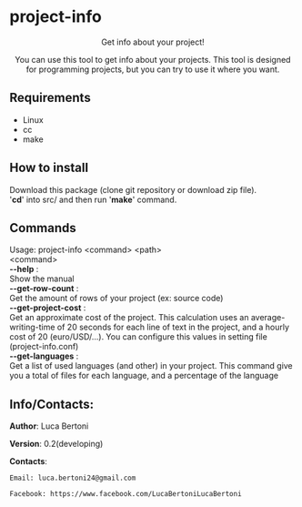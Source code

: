 # project-info
<div align="center">
	<p>
		Get info about your project!
	</p>
	<p>
		You can use this tool to get info about your projects.  
		This tool is designed for programming projects, but you can try  
		to use it where you want.
	</p>
</div>

## Requirements

- Linux  
- cc  
- make

## How to install

Download this package (clone git repository or download zip file).  
'**cd**' into src/ and then run '**make**' command.

## Commands
Usage: project-info \<command\> \<path\>  
\<command\>  
	   **--help** :  
	   	      Show the manual  
	   **--get-row-count** :  
	   		       Get the amount of rows of your project (ex: source code)  
	   **--get-project-cost** :  
	   			  Get an approximate cost of the project. This calculation uses an average-writing-time of 20 seconds for each line of text in the project, and a hourly cost of 20 (euro/USD/...). You can configure this values in setting file (project-info.conf)  
	   **--get-languages** :  
	   		       Get a list of used languages (and other) in your project. This command give you a total of files for each language, and a percentage of the language  


## Info/Contacts:

**Author**: Luca Bertoni

**Version**: 0.2(developing)

**Contacts**:

	Email: luca.bertoni24@gmail.com

	Facebook: https://www.facebook.com/LucaBertoniLucaBertoni
